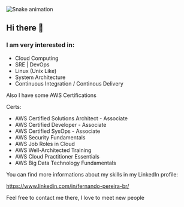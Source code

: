 ![Snake animation](pexaorj)
## Hi there 👋

### I am very interested in:

- Cloud Computing 
- SRE | DevOps
- Linux (Unix Like)
- System Architecture
- Continuous Integration / Continous Delivery

Also I have some AWS Certifications

Certs:
- AWS Certified Solutions Architect - Associate
- AWS Certified Developer - Associate
- AWS Certified SysOps - Associate
- AWS Security Fundamentals
- AWS Job Roles in Cloud
- AWS Well-Architected Training
- AWS Cloud Practitioner Essentials
- AWS Big Data Technology Fundamentals

You can find more informations about my skills in my LinkedIn profile:

https://www.linkedin.com/in/fernando-pereira-br/

Feel free to contact me there, I love to meet new people
